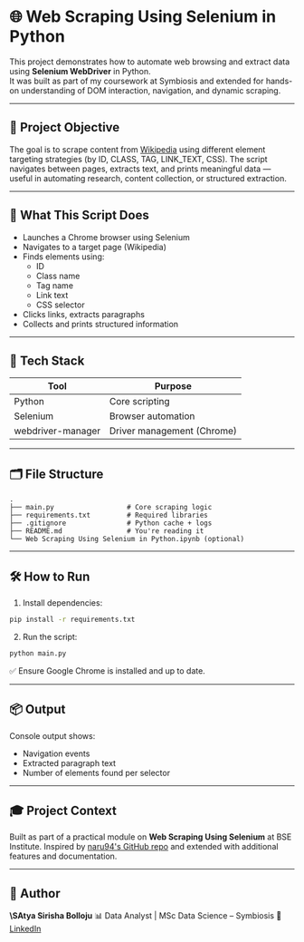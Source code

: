 
# 🌐 Web Scraping Using Selenium in Python

This project demonstrates how to automate web browsing and extract data using **Selenium WebDriver** in Python.  
It was built as part of my coursework at Symbiosis and extended for hands-on understanding of DOM interaction, navigation, and dynamic scraping.

---

## 📌 Project Objective

The goal is to scrape content from [Wikipedia](https://en.wikipedia.org/) using different element targeting strategies (by ID, CLASS, TAG, LINK_TEXT, CSS). The script navigates between pages, extracts text, and prints meaningful data — useful in automating research, content collection, or structured extraction.

---

## 🚀 What This Script Does

- Launches a Chrome browser using Selenium
- Navigates to a target page (Wikipedia)
- Finds elements using:
  - ID
  - Class name
  - Tag name
  - Link text
  - CSS selector
- Clicks links, extracts paragraphs
- Collects and prints structured information

---

## 🧠 Tech Stack

| Tool             | Purpose                     |
|------------------|-----------------------------|
| Python           | Core scripting              |
| Selenium         | Browser automation          |
| webdriver-manager| Driver management (Chrome)  |

---

## 🗂️ File Structure

```
.
├── main.py                  # Core scraping logic
├── requirements.txt         # Required libraries
├── .gitignore               # Python cache + logs
├── README.md                # You're reading it
└── Web Scraping Using Selenium in Python.ipynb (optional)

```

---

## 🛠 How to Run

1. Install dependencies:
   
```bash
pip install -r requirements.txt
````

2. Run the script:

```bash
python main.py
```

✅ Ensure Google Chrome is installed and up to date.

---

## 📦 Output

Console output shows:

* Navigation events
* Extracted paragraph text
* Number of elements found per selector

---

## 🎓 Project Context

Built as part of a practical module on **Web Scraping Using Selenium** at BSE Institute.
Inspired by [naru94's GitHub repo](https://github.com/naru94/Web-Scraping-Using-Selenium-in-Python) and extended with additional features and documentation.

---

## 👤 Author

**\SAtya Sirisha Bolloju**
📊 Data Analyst | MSc Data Science – Symbiosis
🔗 [LinkedIn](https://www.linkedin.com/in/satya-sirisha-bolloju-031b33239/) 


